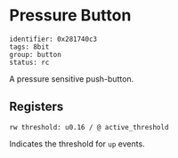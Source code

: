 # Pressure Button

    identifier: 0x281740c3
    tags: 8bit
    group: button
    status: rc

A pressure sensitive push-button.

## Registers

    rw threshold: u0.16 / @ active_threshold
    
Indicates the threshold for ``up`` events.
